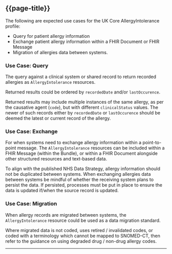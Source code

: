 ## {{page-title}}

The following are expected use cases for the UK Core AllergyIntolerance profile:

- Query for patient allergy information
- Exchange patient allergy information within a FHIR Document or FHIR Message
- Migration of allergies data between systems.

### Use Case: Query

The query against a clinical system or shared record to return recorded allergies as `AllergyIntolerance` resources.

<!--In theory, the `AllergyIntolerance` resource could be implemented as a single instance of the resource per allergy or intolerance. For example, if the patient has one known and recored allergy against a substance, then only one instance of the `AllergyIntolerance` resource exists. An instance of the `reaction` element could be added each time a reaction occurs and is recorded. This would result in a record of the allergy and a history of recorded occurances of a reaction.

However, the above use of the `AllergyIntolerance` resource **is not recommended** when data is held within vendor-centric or regional shared records. It would too complex to ensure only a single instance of the resource exists across all systems. It would be too complex to ensure systems update the instance to record reactions. Recording of allergies and reactions in this way is only feasible when the health eco-system has implemented a national shared allergies record or when allergy records are mastered within patient-centric shared records.

Patient-centric shared records are likely to form part of the strategic vision for the UK Core programme. In such an architecture, all clinical systems would access data from the patient's shared record. This means it would be feasible to ensure only a single instance of a resource, per allergy, exists, which can be updated with instances of recorded `reactions`.

When this resource is implemented within vendor-centric or regional shared records, then consumer systems must expect that multiple instances of these resources may exist per patient, per allergy.-->

Returned results could be ordered by `recordedDate` and/or `lastOccurence`.

Returned results may include multiple instances of the same allergy, as per the causative agent (`code`), but with different `clinicalStatus` values. The newer of such records either by `recordedDate` or `lastOccurence` should be deemed the latest or current record of the allergy.

<!--In all cases, multiple instances may exist, which can be returned to the consumer system either within a **FHIR Bundle** or a **FHIR List**. The UK Core standard does not mandate one method over the other. Consumer systems should cater for both Bundles and Lists.-->

### Use Case: Exchange

For when systems need to exchange allergy information within a point-to-point message. The `AllergyIntolerance` resources can be included within a FHIR Message (within the Bundle), or within a FHIR Document alongside other structured resources and text-based data.

To align with the published NHS Data Strategy, allergy information should not be duplicated between systems. When exchanging allergies data between systems be mindful of whether the receiving system plans to persist the data. If persisted, processes must be put in place to ensure the data is updated if/when the source record is updated.

### Use Case: Migration

When allergy records are migrated between systems, the `AllergyIntolerance` resource could be used as a data migration standard.

Where migrated data is not coded, uses retired / invalidated codes, or coded with a terminology which cannot be mapped to SNOMED-CT, then refer to the guidance on using degraded drug / non-drug allergy codes.

---
